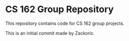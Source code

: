 CS 162 Group Repository
=======================

This repository contains code for CS 162 group projects.

This is an initial commit made by Zackoric.
